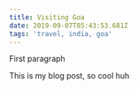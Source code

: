 ```yaml
---
title: Visiting Goa
date: 2019-09-07T05:43:53.681Z
tags: 'travel, india, goa'
---
```

First paragraph 

This is my blog post, so cool huh
